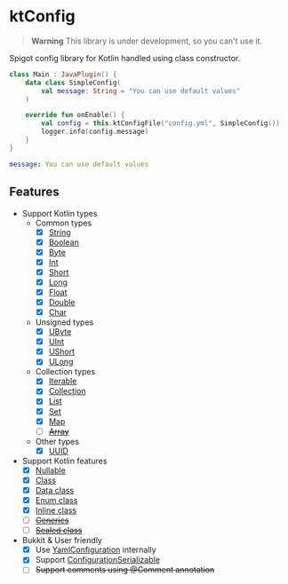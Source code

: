 # ktConfig

> **Warning**
> This library is under development, so you can't use it.

Spigot config library for Kotlin handled using class constructor.

```kotlin
class Main : JavaPlugin() {
    data class SimpleConfig(
        val message: String = "You can use default values"
    )

    override fun onEnable() {
        val config = this.ktConfigFile("config.yml", SimpleConfig())
        logger.info(config.message)
    }
}
```

```yaml
message: You can use default values
```

## Features

- Support Kotlin types
  - Common types
    - [x] [String](https://kotlinlang.org/api/latest/jvm/stdlib/kotlin/-string/)
    - [x] [Boolean](https://kotlinlang.org/api/latest/jvm/stdlib/kotlin/-boolean/)
    - [x] [Byte](https://kotlinlang.org/api/latest/jvm/stdlib/kotlin/-byte/)
    - [x] [Int](https://kotlinlang.org/api/latest/jvm/stdlib/kotlin/-int/)
    - [x] [Short](https://kotlinlang.org/api/latest/jvm/stdlib/kotlin/-short/)
    - [x] [Long](https://kotlinlang.org/api/latest/jvm/stdlib/kotlin/-long/)
    - [x] [Float](https://kotlinlang.org/api/latest/jvm/stdlib/kotlin/-float/)
    - [x] [Double](https://kotlinlang.org/api/latest/jvm/stdlib/kotlin/-double/)
    - [x] [Char](https://kotlinlang.org/api/latest/jvm/stdlib/kotlin/-char/)
  - Unsigned types
    - [x] [UByte](https://kotlinlang.org/api/latest/jvm/stdlib/kotlin/-u-byte/)
    - [x] [UInt](https://kotlinlang.org/api/latest/jvm/stdlib/kotlin/-u-int/)
    - [x] [UShort](https://kotlinlang.org/api/latest/jvm/stdlib/kotlin/-u-short/)
    - [x] [ULong](https://kotlinlang.org/api/latest/jvm/stdlib/kotlin/-u-long/)
  - Collection types
    - [x] [Iterable](https://kotlinlang.org/api/latest/jvm/stdlib/kotlin.collections/-iterable/)
    - [x] [Collection](https://kotlinlang.org/api/latest/jvm/stdlib/kotlin.collections/-collection/)
    - [x] [List](https://kotlinlang.org/api/latest/jvm/stdlib/kotlin.collections/-list/)
    - [x] [Set](https://kotlinlang.org/api/latest/jvm/stdlib/kotlin.collections/-set/)
    - [x] [Map](https://kotlinlang.org/api/latest/jvm/stdlib/kotlin.collections/-map/)
    - [ ] [~~Array~~](https://kotlinlang.org/api/latest/jvm/stdlib/kotlin/-array/)
  - Other types
    - [x] [UUID](https://docs.oracle.com/javase/8/docs/api/java/util/UUID.html)
- Support Kotlin features
  - [x] [Nullable](https://kotlinlang.org/docs/null-safety.html)
  - [x] [Class](https://kotlinlang.org/docs/classes.html)
  - [x] [Data class](https://kotlinlang.org/docs/data-classes.html)
  - [x] [Enum class](https://kotlinlang.org/docs/enum-classes.html)
  - [x] [Inline class](https://kotlinlang.org/docs/inline-classes.html)
  - [ ] [~~Generics~~](https://kotlinlang.org/docs/generics.html)
  - [ ] [~~Sealed class~~](https://kotlinlang.org/docs/sealed-classes.html)
- Bukkit & User friendly
  - [x] Use [YamlConfiguration](https://hub.spigotmc.org/javadocs/spigot/org/bukkit/configuration/file/YamlConfiguration.html) internally
  - [x] Support [ConfigurationSerializable](https://hub.spigotmc.org/javadocs/bukkit/org/bukkit/configuration/serialization/ConfigurationSerializable.html)
  - [ ] ~~Support comments using @Comment annotation~~
